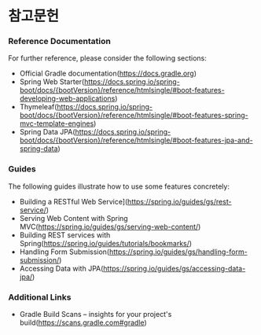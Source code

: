 # 참고문헌

### Reference Documentation
For further reference, please consider the following sections:

* Official Gradle documentation(https://docs.gradle.org)
* Spring Web Starter(https://docs.spring.io/spring-boot/docs/{bootVersion}/reference/htmlsingle/#boot-features-developing-web-applications)
* Thymeleaf(https://docs.spring.io/spring-boot/docs/{bootVersion}/reference/htmlsingle/#boot-features-spring-mvc-template-engines)
* Spring Data JPA(https://docs.spring.io/spring-boot/docs/{bootVersion}/reference/htmlsingle/#boot-features-jpa-and-spring-data)

### Guides
The following guides illustrate how to use some features concretely:

* Building a RESTful Web Service](https://spring.io/guides/gs/rest-service/)
* Serving Web Content with Spring MVC(https://spring.io/guides/gs/serving-web-content/)
* Building REST services with Spring(https://spring.io/guides/tutorials/bookmarks/)
* Handling Form Submission(https://spring.io/guides/gs/handling-form-submission/)
* Accessing Data with JPA(https://spring.io/guides/gs/accessing-data-jpa/)

### Additional Links
* Gradle Build Scans – insights for your project's build(https://scans.gradle.com#gradle)

